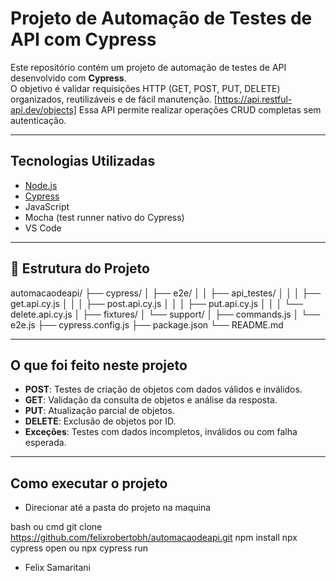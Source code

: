 # Projeto de Automação de Testes de API com Cypress

Este repositório contém um projeto de automação de testes de API desenvolvido com **Cypress**.  
O objetivo é validar requisições HTTP (GET, POST, PUT, DELETE) organizados, reutilizáveis e de fácil manutenção.
[https://api.restful-api.dev/objects]
Essa API permite realizar operações CRUD completas sem autenticação.

---

## Tecnologias Utilizadas

- [Node.js](https://nodejs.org/)
- [Cypress](https://www.cypress.io/)
- JavaScript
- Mocha (test runner nativo do Cypress)
- VS Code

---

## 📁 Estrutura do Projeto

automacaodeapi/
├── cypress/
│   ├── e2e/
│   │   ├── api_testes/
│   │   │   ├── get.api.cy.js
│   │   │   ├── post.api.cy.js
│   │   │   ├── put.api.cy.js
│   │   │   └── delete.api.cy.js
│   ├── fixtures/
│   └── support/
│       ├── commands.js
│       └── e2e.js
├── cypress.config.js
├── package.json
└── README.md

---

## O que foi feito neste projeto

- **POST**: Testes de criação de objetos com dados válidos e inválidos.
- **GET**: Validação da consulta de objetos e análise da resposta.
- **PUT**: Atualização parcial de objetos.
- **DELETE**: Exclusão de objetos por ID.
- **Exceções**: Testes com dados incompletos, inválidos ou com falha esperada.

---

## Como executar o projeto

- Direcionar até a pasta do projeto na maquina

bash ou cmd
git clone https://github.com/felixrobertobh/automacaodeapi.git
npm install
npx cypress open ou npx cypress run


- Felix Samaritani